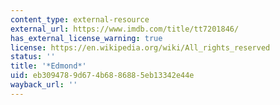 ```yaml
---
content_type: external-resource
external_url: https://www.imdb.com/title/tt7201846/
has_external_license_warning: true
license: https://en.wikipedia.org/wiki/All_rights_reserved
status: ''
title: '*Edmond*'
uid: eb309478-9d67-4b68-8688-5eb13342e44e
wayback_url: ''
---
```

